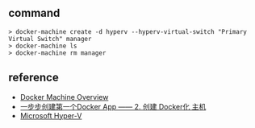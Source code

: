 ## command

```
> docker-machine create -d hyperv --hyperv-virtual-switch "Primary Virtual Switch" manager
> docker-machine ls
> docker-machine rm manager
```

## reference

- [Docker Machine Overview](https://docs.docker.com/machine/overview/)
- [一步步创建第一个Docker App —— 2. 创建 Docker化 主机](https://www.cnblogs.com/zhxshseu/p/011245978fc443fbc6f273ad7e22ed7c.html)
- [Microsoft Hyper-V](https://docs.docker.com/machine/drivers/hyper-v/)